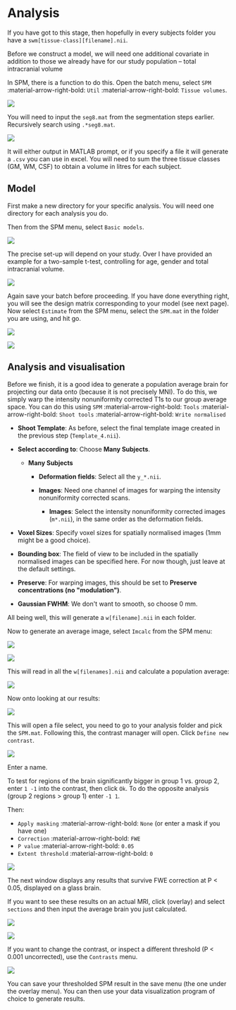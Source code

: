 # Analysis

If you have got to this stage, then hopefully in every subjects folder you have a `swm[tissue-class][filename].nii`.

Before we construct a model, we will need one additional covariate in addition to those we already have for our study population – total intracranial volume

In SPM, there is a function to do this. Open the batch menu, select `SPM` :material-arrow-right-bold: `Util` :material-arrow-right-bold: `Tissue volumes`. 

![](../../assets/figures/tutorials/vbm_spm_course_2024/analysis_batch_1.png)

You will need to input the `seg8.mat` from the segmentation steps earlier. Recursively search using `.*seg8.mat`.

![](../../assets/figures/tutorials/vbm_spm_course_2024/analysis_batch_2.png)

It will either output in MATLAB prompt, or if you specify a file it will generate a `.csv` you can use in excel. You will need to sum the three tissue classes (GM, WM, CSF) to obtain a volume in litres for each subject.
 
## Model

First make a new directory for your specific analysis. You will need one directory for each analysis you do.

Then from the SPM menu, select `Basic models`. 

![](../../assets/figures/tutorials/vbm_spm_course_2024/analysis_menu_1.png)

The precise set-up will depend on your study. Over I have provided an example for a two-sample t-test, controlling for age, gender and total intracranial volume.

![](../../assets/figures/tutorials/vbm_spm_course_2024/analysis_batch_3.png)

Again save your batch before proceeding. If you have done everything right, you will see the design matrix corresponding to your model (see next page). Now select `Estimate` from the SPM menu, select the `SPM.mat` in the folder you are using, and hit go.

![](../../assets/figures/tutorials/vbm_spm_course_2024/analysis_menu_2.png)

![](../../assets/figures/tutorials/vbm_spm_course_2024/analysis_design_matrix.png)

## Analysis and visualisation

Before we finish, it is a good idea to generate a population average brain for projecting our data onto (because it is not precisely MNI). To do this, we simply warp the intensity nonuniformity corrected T1s to our group average space. You can do this using `SPM` :material-arrow-right-bold: `Tools` :material-arrow-right-bold: `Shoot tools` :material-arrow-right-bold: `Write normalised`

* **Shoot Template**: As before, select the final template image created in the previous step (`Template_4.nii`).

* **Select according to**: Choose **Many Subjects**.

    * **Many Subjects**

        * **Deformation fields**: Select all the ``y_*.nii``.

        * **Images**: Need one channel of images for warping the intensity nonuniformity corrected scans.

            * **Images**: Select the intensity nonuniformity corrected images (``m*.nii``), in the same order as the deformation fields.

* **Voxel Sizes**: Specify voxel sizes for spatially normalised images (1mm might be a good choice).

* **Bounding box**: The field of view to be included in the spatially normalised images can be specified here.  For now though, just leave at the default settings.

* **Preserve**: For warping images, this should be set to **Preserve concentrations (no "modulation")**.

* **Gaussian FWHM**: We don't want to smooth, so choose 0 mm.

All being well, this will generate a `w[filename].nii` in each folder.

Now to generate an average image, select `Imcalc` from the SPM menu:

![](../../assets/figures/tutorials/vbm_spm_course_2024/analysis_menu_3.png)

![](../../assets/figures/tutorials/vbm_spm_course_2024/analysis_batch_4.png)

This will read in all the `w[filenames].nii` and calculate a population average:

![](../../assets/figures/tutorials/vbm_spm_course_2024/analysis_check_reg.png)

Now onto looking at our results:

![](../../assets/figures/tutorials/vbm_spm_course_2024/analysis_menu_4.png)

This will open a file select, you need to go to your analysis folder and pick the `SPM.mat`. Following this, the contrast manager will open. Click `Define new contrast`.

![](../../assets/figures/tutorials/vbm_spm_course_2024/analysis_contrast.png)

Enter a name.

To test for regions of the brain significantly bigger in group 1 vs. group 2, enter `1 -1` into the contrast, then click `Ok`. To do the opposite analysis (group 2 regions > group 1) enter `-1 1`.

Then:

- `Apply masking` :material-arrow-right-bold: `None` (or enter a mask if you have one)
- `Correction` :material-arrow-right-bold: `FWE`
- `P value` :material-arrow-right-bold: `0.05`
- `Extent threshold` :material-arrow-right-bold: `0`

![](../../assets/figures/tutorials/vbm_spm_course_2024/analysis_results_1.png)

The next window displays any results that survive FWE correction at P < 0.05, displayed on a glass brain.

If you want to see these results on an actual MRI, click (overlay) and select `sections` and then input the average brain you just calculated.

![](../../assets/figures/tutorials/vbm_spm_course_2024/analysis_results_2.png)

![](../../assets/figures/tutorials/vbm_spm_course_2024/analysis_results_3.png)

If you want to change the contrast, or inspect a different threshold (P < 0.001 uncorrected), use the `Contrasts` menu.

![](../../assets/figures/tutorials/vbm_spm_course_2024/analysis_results_4.png)

You can save your thresholded SPM result in the save menu (the one under the overlay menu). You can then use your data visualization program of choice to generate results.

